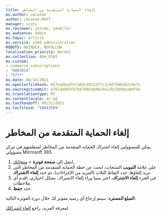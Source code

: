 ```yaml
---
title: إلغاء الحماية المتقدمة من المخاطر
ms.author: cmcatee
author: cmcatee-MSFT
manager: scotv
ms.reviewer: jkinma, jmueller
ms.audience: Admin
ms.topic: article
ms.service: o365-administration
ROBOTS: NOINDEX, NOFOLLOW
localization_priority: Normal
ms.collection: Adm_O365
ms.custom:
- commerce_subscriptions
- "9003019"
- "5777"
ms.date: 08/10/2021
ms.openlocfilehash: 657eabbadfe7a03c80123f7c3cb0756b562c9e7c
ms.sourcegitcommit: e781da003fb7b878854846cbe12b13b9dca8df92
ms.translationtype: MT
ms.contentlocale: ar-SA
ms.lasthandoff: 08/31/2021
ms.locfileid: "58843509"
---
```

# <a name="cancel-advanced-threat-protection"></a>إلغاء الحماية المتقدمة من المخاطر

يمكن للمسؤولين إلغاء اشتراك الحماية المتقدمة من المخاطر لمنظمتهم في مركز مسؤولي Microsoft 365.

1. انتقل إلى **صفحة فوترة**  >  [منتجاتك.](https://go.microsoft.com/fwlink/p/?linkid=842054)
2. على علامة **التبويب** المنتجات، ابحث عن خطة الحماية المتقدمة من المخاطر التي تريد إلغاؤها. حدد النقاط الثلاث (المزيد من الإجراءات)، ثم حدد **إلغاء الاشتراك**.
3. في الجزء **إلغاء الاشتراك،** اختر سببا وراء إلغاء الاشتراك. بشكل اختياري، اقدم أي ملاحظات.
4. حدد **حفظ**.

**المبلغ المسترد:** سيتم إرجاع أي رصيد مفوتر لك خلال دورة الفوترة التالية.

لمعرفة المزيد، راجع [إلغاء اشتراكك](https://docs.microsoft.com/microsoft-365/commerce/subscriptions/cancel-your-subscription).